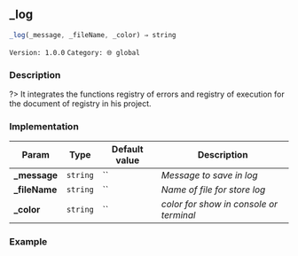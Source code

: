## _log 
  ```javascript
 _log(_message, _fileName, _color) ⇒ string 
``` 

 ` Version: 1.0.0 ` 
` Category: 🌐 global ` 

### Description 

?> It integrates the functions registry of errors and registry of execution for the document of registry in his project. 

### Implementation 

| Param | Type | Default value | Description | 
| --- | --- | --- | --- | 
| **_message** | `string` | `` | _Message to save in log_ | 
| **_fileName** | `string` | `` | _Name of file for store log_ | 
| **_color** | `string` | `` | _color for show in console or terminal_ | 

### Example 

 ```javascript 
  
 ```  

